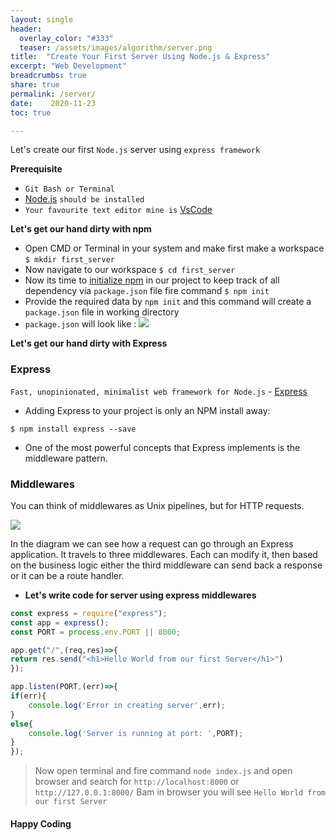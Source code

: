 ```yaml
---
layout: single
header:
  overlay_color: "#333"
  teaser: /assets/images/algorithm/server.png
title:  "Create Your First Server Using Node.js & Express"
excerpt: "Web Development"
breadcrumbs: true
share: true
permalink: /server/
date:    2020-11-23
toc: true

---
```

Let's create our first `Node.js` server using `express framework`

**Prerequisite**
- `Git Bash or Terminal`
- [Node.js](https://nodejs.org/) `should be installed`
- `Your favourite text editor mine is` [VsCode](https://code.visualstudio.com)


**Let's get our hand dirty with npm**
- Open CMD or Terminal in your system and make first make a workspace ```$ mkdir first_server ```
- Now navigate to our workspace ```$ cd first_server```
- Now its time to [initialize npm](https://docs.npmjs.com/cli/v6/commands/npm-init) in our project to keep track of all dependency via `package.json` file fire command ```$ npm init```
- Provide the required data by `npm init` and this command will create a `package.json` file in working directory
- `package.json` will look like :
![](https://miro.medium.com/max/3336/1*_GLDrXzb_tn02vzBketRQQ.png)


**Let's get our hand dirty with Express**
### Express 
`Fast, unopinionated, minimalist web framework for Node.js` - [Express](http://expressjs.com/)
- Adding Express to your project is only an NPM install away:
```npm
$ npm install express --save
```
- One of the most powerful concepts that Express implements is the middleware pattern.
### Middlewares
You can think of middlewares as Unix pipelines, but for HTTP requests.

![](https://blog-assets.risingstack.com/2016/Apr/express_middlewares_for_building_a_nodejs_http_server-1461068080929.png)

In the diagram we can see how a request can go through an Express application. It travels to three middlewares. Each can modify it, then based on the business logic either the third middleware can send back a response or it can be a route handler.
- **Let's write code for server using express middlewares**

```javascript
const express = require("express");
const app = express();
const PORT = process.env.PORT || 8000;

app.get("/",(req,res)=>{
return res.send("<h1>Hello World from our first Server</h1>")
});

app.listen(PORT,(err)=>{
if(err){
    console.log('Error in creating server',err);
}
else{
    console.log('Server is running at port: ',PORT);
}
});
```
> Now open terminal and fire command `node index.js` and open browser and search for `http://localhost:8000` or `http://127.0.0.1:8000/`
> Bam in browser you will see `Hello World from our first Server`

#### Happy Coding